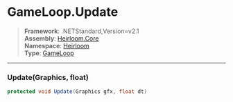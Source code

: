 # GameLoop.Update

> **Framework**: .NETStandard,Version=v2.1  
> **Assembly**: [Heirloom.Core][0]  
> **Namespace**: [Heirloom][0]  
> **Type**: [GameLoop][1]  

--------------------------------------------------------------------------------

### Update(Graphics, float)

```cs
protected void Update(Graphics gfx, float dt)
```

[0]: ..\Heirloom.Core.md
[1]: Heirloom.GameLoop.md
